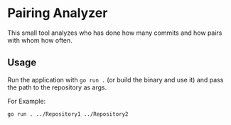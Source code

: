 # Pairing Analyzer

This small tool analyzes who has done how many commits and how pairs with whom how often.

## Usage
Run the application with `go run .` (or build the binary and use it) and pass the path to the repository as args.

For Example:
```
go run . ../Repository1 ../Repository2
```
